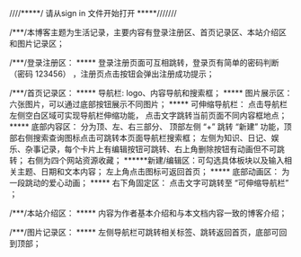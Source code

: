 ////*****/   请从sign in 文件开始打开  *****///////

/***/本博客主题为生活记录，主要内容有登录注册区、首页记录区、本站介绍区和图片记录区；

/***/登录注册区：
***** 登录注册页面可互相跳转，登录页有简单的密码判断（密码 123456） ，注册页点击按钮会弹出注册成功提示；

/***/首页记录区：
***** 导航栏: logo、内容导航和搜索框；
***** 图片展示区： 六张图片，可以通过底部按钮展示不同图片；
***** 可伸缩导航栏： 点击导航栏左侧空白区域可实现导航栏伸缩功能，
                    点击文字跳转当前页面不同内容框地点；
***** 底部内容区：  分为顶、左、右三部分、
                    顶部左侧 “+” 跳转 “新建” 功能，顶部右侧搜索查询图标点击可跳转本页面导航栏搜索框；
                    左侧为知识、日记、娱乐、杂事记录，每个卡片上有编辑按钮可跳转、右上角删除按钮有动画但不可跳转；
                    右侧为四个网站资源收藏；
                    ******新建/编辑区：可勾选具体板块以及输入相关主题、日期和文本内容；
                                      左上角点击图标可返回首页；
***** 底部动画区： 为一段跳动的爱心动画；
***** 右下角固定区： 点击文字可跳转至 “可伸缩导航栏” ；

/***/本站介绍区：
***** 内容为作者基本介绍和与本文档内容一致的博客介绍；

/***/图片记录区：
***** 左侧导航栏可跳转相关标签、跳转返回首页，底部可回到顶部；